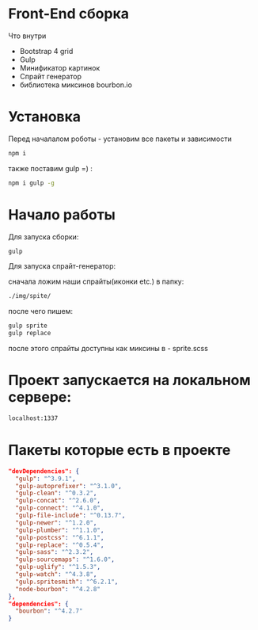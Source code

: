 # Front-End сборка
Что внутри
<ul>
  <li>Bootstrap 4 grid</li>
  <li>Gulp</li>
  <li>Минификатор картинок</li>
  <li>Спрайт генератор</li>
  <li>библиотека миксинов bourbon.io</li>
</ul>

# Установка
Перед началалом роботы - установим все пакеты и зависимости

```bash
npm i
```

также поставим gulp =) :
```bash
npm i gulp -g
```

# Начало работы


Для запуска сборки:
```bash
gulp
```

Для запуска спрайт-генератор:

сначала ложим наши спрайты(иконки etc.) в папку:

```bash
./img/spite/
```

после чего пишем:
```bash
gulp sprite
gulp replace
```

после этого спрайты доступны как миксины в - sprite.scss

# Проект запускается на локальном сервере:

```bash
localhost:1337
```

# Пакеты которые есть в проекте

```json
"devDependencies": {
  "gulp": "^3.9.1",
  "gulp-autoprefixer": "^3.1.0",
  "gulp-clean": "^0.3.2",
  "gulp-concat": "^2.6.0",
  "gulp-connect": "^4.1.0",
  "gulp-file-include": "^0.13.7",
  "gulp-newer": "^1.2.0",
  "gulp-plumber": "^1.1.0",
  "gulp-postcss": "^6.1.1",
  "gulp-replace": "^0.5.4",
  "gulp-sass": "^2.3.2",
  "gulp-sourcemaps": "^1.6.0",
  "gulp-uglify": "^1.5.3",
  "gulp-watch": "^4.3.8",
  "gulp.spritesmith": "^6.2.1",
  "node-bourbon": "^4.2.8"
},
"dependencies": {
  "bourbon": "^4.2.7"
}
```
